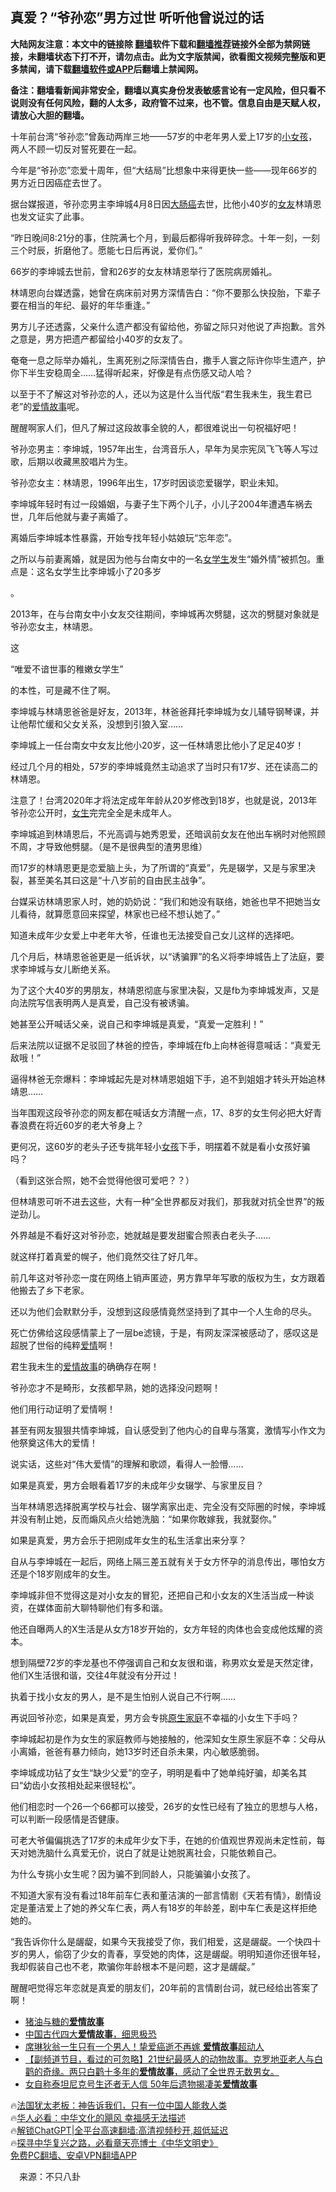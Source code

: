  <!-- 面包屑导航 --> <h2>真爱？“爷孙恋”男方过世 听听他曾说过的话</h2> <p class="notice"><b>大陆网友注意：本文中的链接除 <a href="https://github.com/bannedbook/fanqiang" >翻墙</a>软件下载和<a href="https://github.com/killgcd/justmysocks/blob/master/README.md">翻墙推荐</a>链接外全部为禁网链接，未翻墙状态下打不开，请勿点击。此为文字版禁闻，欲看图文视频完整版和更多禁闻，请下载<a href="https://github.com/bannedbook/fanqiang">翻墙软件或APP</a>后翻墙上禁闻网。</p><p>备注：翻墙看新闻非常安全，翻墙以真实身份发表敏感言论有一定风险，但只看不说则没有任何风险，翻的人太多，政府管不过来，也不管。信息自由是天赋人权，请放心大胆的翻墙。</b></p>  <div class="entry"> <p id="conimg">十年前台湾“爷孙恋”曾轰动两岸三地——57岁的中老年男人爱上17岁的<a href="https://www.bannedbook.org/bnews/tag/%E5%B0%8F%E5%A5%B3%E5%AD%A9/" class="st_tag internal_tag" rel="tag" title="标签 小女孩 下的日志">小女孩</a>，两人不顾一切反对誓死要在一起。</p> <p>今年是“爷孙恋”恋爱十周年，但“大结局”比想象中来得更快一些——现年66岁的男方近日因癌症去世了。</p> <p>据台媒报道，爷孙恋男主李坤城4月8日因<a href="https://www.bannedbook.org/bnews/tag/%E5%A4%A7%E8%82%A0%E7%99%8C/" class="st_tag internal_tag" rel="tag" title="标签 大肠癌 下的日志">大肠癌</a>去世，比他小40岁的<a href="https://www.bannedbook.org/bnews/tag/%e5%a5%b3%e5%8f%8b/" class="st_tag internal_tag" rel="tag" title="标签 女友 下的日志">女友</a>林靖恩也发文证实了此事。</p> <p>“昨日晚间8:21分的事，住院满七个月，到最后都得听我碎碎念。十年一刻，一刻三个时辰，折磨他了。愿能七日后再说，爱你们。”</p> <p>66岁的李坤城去世前，曾和26岁的女友林靖恩举行了医院病房婚礼。</p> <p>林靖恩向台媒透露，她曾在病床前对男方深情告白：“你不要那么快投胎，下辈子要在相当的年纪、最好的年华重逢。”</p> <p>男方儿子还透露，父亲什么遗产都没有留给他，弥留之际只对他说了声抱歉。言外之意是，男方把遗产都留给小40岁的女友了。</p> <p>奄奄一息之际举办婚礼，生离死别之际深情告白，撒手人寰之际许你毕生遗产，护你下半生安稳周全……猛得听起来，好像是有点伤感又动人哈？</p> <p>以至于不了解这对爷孙恋的人，还以为这是什么当代版“君生我未生，我生君已老”的<span class='wp_keywordlink'><a href="https://www.bannedbook.org/forum3/topic192.html" title="雪做的燕子——这是一部神奇的爱情故事" target="_blank">爱情故事</a></span>呢。</p> <p>醒醒啊家人们，但凡了解过这段故事全貌的人，都很难说出一句祝福好吧！</p> <p>爷孙恋男主：李坤城，1957年出生，台湾音乐人，早年为吴宗宪凤飞飞等人写过歌，后期以收藏黑胶唱片为生。</p> <p>爷孙恋女主：林靖恩，1996年出生，17岁时因谈恋爱辍学，职业未知。</p> <p>李坤城年轻时有过一段婚姻，与妻子生下两个儿子，小儿子2004年遭遇车祸去世，几年后他就与妻子离婚了。</p> <p>离婚后李坤城本性暴露，开始专找年轻小姑娘玩“忘年恋”。</p> <p>之所以与前妻离婚，就是因为他与台南女中的一名<a href="https://www.bannedbook.org/bnews/tag/%E5%A5%B3%E5%AD%A6%E7%94%9F/" class="st_tag internal_tag" rel="tag" title="标签 女学生 下的日志">女学生</a>发生“婚外情”被抓包。重点是：这名女学生比李坤城小了20多岁</p> <p>。</p>  <p>2013年，在与台南女中小女友交往期间，李坤城再次劈腿，这次的劈腿对象就是爷孙恋女主，林靖恩。</p> <p>这</p> <p>“唯爱不谙世事的稚嫩女学生”</p> <p>的本性，可是藏不住了啊。</p> <p>李坤城与林靖恩爸爸是好友，2013年，林爸爸拜托李坤城为女儿辅导钢琴课，并让他帮忙缓和父女关系，没想到引狼入室……</p> <p>李坤城上一任台南女中女友比他小20岁，这一任林靖恩比他小了足足40岁！</p> <p>经过几个月的相处，57岁的李坤城竟然主动追求了当时只有17岁、还在读高二的林靖恩。</p> <p>注意了！台湾2020年才将法定成年年龄从20岁修改到18岁，也就是说，2013年爷孙恋公开时，<a href="https://www.bannedbook.org/bnews/tag/%e5%a5%b3%e7%94%9f/" class="st_tag internal_tag" rel="tag" title="标签 女生 下的日志">女生</a>完完全全是未成年人。</p> <p>李坤城追到林靖恩后，不光高调与她秀恩爱，还暗讽前女友在他出车祸时对他照顾不周，才导致他劈腿。（是不是很典型的渣男思维）</p> <p>而17岁的林靖恩更是恋爱脑上头，为了所谓的“真爱”，先是辍学，又是与家里决裂，甚至美名其曰这是“十八岁前的自由民主战争”。</p> <p>台媒采访林靖恩家人时，她的奶奶说：“我们和她没有联络，她爸也早不把她当女儿看待，就算愿意回来探望，林家也已经不想认她了。”</p> <p>知道未成年少女爱上中老年大爷，任谁也无法接受自己女儿这样的选择吧。</p> <p>几个月后，林靖恩爸爸更是一纸诉状，以“诱骗罪”的名义将李坤城告上了法庭，要求李坤城与女儿断绝关系。</p> <p>为了这个大40岁的男朋友，林靖恩彻底与家里决裂，又是fb为李坤城发声，又是向法院写信表明两人是真爱，自己没有被诱骗。</p> <p>她甚至公开喊话父亲，说自己和李坤城是真爱，“真爱一定胜利！”</p> <p>后来法院以证据不足驳回了林爸的控告，李坤城在fb上向林爸得意喊话：“真爱无敌哦！”</p>  <p>逼得林爸无奈爆料：李坤城起先是对林靖恩姐姐下手，追不到姐姐才转头开始追林靖恩……</p> <p>当年围观这段爷孙恋的网友都在喊话女方清醒一点，17、8岁的女生何必把大好青春浪费在将近60岁的老大爷身上？</p> <p>更何况，这60岁的老头子还专挑年轻小<a href="https://www.bannedbook.org/bnews/tag/%e5%a5%b3%e5%ad%a9/" class="st_tag internal_tag" rel="tag" title="标签 女孩 下的日志">女孩</a>下手，明摆着不就是看小女孩好骗吗？</p> <p>（看到这张合照，她不会觉得他很可爱吧？？）</p> <p>但林靖恩可听不进去这些，大有一种“全世界都反对我们，那我就对抗全世界”的叛逆劲儿。</p> <p>外界越是不看好这对爷孙恋，她就越是要发甜蜜合照表白老头子……</p> <p>就这样打着真爱的幌子，他们竟然交往了好几年。</p> <p>前几年这对爷孙恋一度在网络上销声匿迹，男方靠早年写歌的版权为生，女方跟着他搬去了乡下老家。</p> <p>还以为他们会默默分手，没想到这段感情竟然坚持到了其中一个人生命的尽头。</p> <p>死亡仿佛给这段感情蒙上了一层be滤镜，于是，有网友深深被感动了，感叹这是超脱了世俗的纯粹<a href="https://www.bannedbook.org/bnews/tag/%e7%88%b1%e6%83%85/" class="st_tag internal_tag" rel="tag" title="标签 爱情 下的日志">爱情</a>啊！</p> <p>君生我未生的<a href="https://www.bannedbook.org/bnews/tag/%e7%88%b1%e6%83%85%e6%95%85%e4%ba%8b/" class="st_tag internal_tag" rel="tag" title="标签 爱情故事 下的日志">爱情故事</a>的确确存在啊！</p> <p>爷孙恋才不是畸形，女孩都早熟，她的选择没问题啊！</p> <p>他们用行动证明了爱情啊！</p> <p>甚至有网友狠狠共情李坤城，自认感受到了他内心的自卑与落寞，激情写小作文为他祭奠这伟大的爱情！</p> <p>说实话，这些对“伟大爱情”的理解和歌颂，看得人一脸懵……</p> <p>如果是真爱，男方会眼看着17岁的未成年少女辍学、与家里反目？</p>  <p>当年林靖恩选择脱离学校与社会、辍学离家出走、完全没有交际圈的时候，李坤城并没有制止她，反而煽风点火给她洗脑：“如果你敢嫁我，我就娶你。”</p> <p>如果是真爱，男方会乐于把刚成年女生的私生活拿出来分享？</p> <p>自从与李坤城在一起后，网络上隔三差五就有关于女方怀孕的消息传出，哪怕女方还是个18岁刚成年的女生。</p> <p>李坤城非但不觉得这是对小女友的冒犯，还把自己和小女友的X生活当成一种谈资，在媒体面前大聊特聊他们有多和谐。</p> <p>他还自曝两人的X生活是从女方18岁开始的，女方年轻的肉体也会变成他炫耀的资本。</p> <p>想到隔壁72岁的李龙基也不停强调自己和女友很和谐，称男欢女爱是天然定律，他们X生活很和谐，交往4年就没有分开过！</p> <p>执着于找小女友的男人，是不是生怕别人说自己不行啊……</p> <p>再说回爷孙恋，如果是真爱，男方会专挑<a href="https://www.bannedbook.org/bnews/tag/%E5%8E%9F%E7%94%9F%E5%AE%B6%E5%BA%AD/" class="st_tag internal_tag" rel="tag" title="标签 原生家庭 下的日志">原生家庭</a>不幸福的小女生下手吗？</p> <p>李坤城起初是作为女生的家庭教师与她接触的，他深知女生原生家庭不幸：父母从小离婚，爸爸有暴力倾向，她13岁时还自杀未果，内心敏感脆弱。</p> <p>李坤城成功钻了女生“缺少父爱”的空子，明明是看中了她单纯好骗，却美名其曰“幼齿小女孩相处起来很轻松”。</p> <p>他们相恋时一个26一个66都可以接受，26岁的女性已经有了独立的思想与人格，可以判断一段感情是否健康。</p> <p>可老大爷偏偏挑选了17岁的未成年少女下手，在她的价值观世界观尚未定性前，每天对她洗脑什么真爱无价，说白了就是让她脱离社会，只能依赖自己。</p> <p>为什么专挑小女生呢？因为骗不到同龄人，只能骗骗小女孩了。</p> <p>不知道大家有没有看过18年前车仁表和董洁演的一部言情剧《天若有情》，剧情设定是董洁爱上了她的养父车仁表，两人有18岁的年龄差，剧中车仁表是这样拒绝她的。</p> <p>“我告诉你什么是龌龊，如果今天我接受了你，我们相爱，这是龌龊。一个快四十岁的男人，偷窃了少女的青春，享受她的肉体，这是龌龊。明明知道你还很年轻，我却假装自己也不老，欺骗你年龄根本不是问题，这才是龌龊。”</p> <p>醒醒吧觉得忘年恋就是真爱的朋友们，20年前的言情剧台词，就已经给出答案了啊！</p>  <p></p> <!--<div id="taboola-mid-1"></div>--><ul class='op-related-articles' title='相关阅读'> <li><a href='https://www.bannedbook.org/bnews/lifebaike/20221215/1823634.html' target='_blank'>猪油与糖的<b>爱情故事</b></a></li> <li><a href='https://www.bannedbook.org/bnews/lifebaike/20220924/1788658.html' target='_blank'>中国古代四大<b>爱情故事</b>，细思极恐</a></li> <li><a href='https://www.bannedbook.org/bnews/yule/20220706/1754484.html' target='_blank'>席琳狄翁一生只有一个男人！挚爱癌逝不再嫁 <b>爱情故事</b>超动人</a></li> <li><a href='https://www.bannedbook.org/bnews/bannedvideo/20220522/1736075.html' target='_blank'>【副频道节目，看过的可忽略】21世纪最感人的动物故事。克罗地亚老人与白鹳的奇缘。两只白鹳十多年的<b>爱情故事</b>，感动了全世界无数男女。</a></li> <li><a href='https://www.bannedbook.org/bnews/funmedia/20220428/1725704.html' target='_blank'>女自称泰坦尼克号生还者无人信 50年后遗物揭凄美<b>爱情故事</b></a></li> </ul> <p class="texttj"> 🔥<a href="https://www.bannedbook.org/bnews/ssgc/20230219/1850782.html" target="_blank">法国犹太老板：神告诉我们，只有一位中国人能救人类</a><br/> 🔥<a href="https://www.bannedbook.org/bnews/comments/20220220/1694796.html" target="_blank">华人必看：中华文化的飓风 幸福感无法描述</a><br/> 🔥<a href="https://github.com/bannedbook/fanqiang/wiki/V2ray%E6%9C%BA%E5%9C%BA" target="_blank">解锁ChatGPT|全平台高速翻墙:高清视频秒开,超低延迟</a><br/> 🔥<a href="https://www.bannedbook.org/bnews/comments/20220808/1768773.html" target="_blank">探寻中华复兴之路，必看章天亮博士《中华文明史》</a><br/> <a href="https://github.com/bannedbook/fanqiang/wiki/%E7%A6%81%E9%97%BB%E7%BD%91%E5%AE%89%E5%8D%93%E7%BF%BB%E5%A2%99%E6%96%B0%E9%97%BBAPP" target="_blank">免费PC翻墙、安卓VPN翻墙APP</a><br/> </p><p class="src-info">　来源：不只八卦 </p><a name='sharetosocial'></a> <div style="margin-bottom:5px;padding-bottom:5px;clear:both"> <div id="archive-pix-1" class="banner-ads"> <!-- AuctionX Display platform tag START --> <div id="27602x728x90x621x_ADSLOT1" clicktrack="%%CLICK_URL_ESC%%"></div>  <!-- AuctionX Display platform tag END --> </div> <div id="archive-pix-2" class="banner-ads"> <!-- AuctionX Display platform tag START --> <div id="27556x300x250x621x_ADSLOT1" clicktrack="%%CLICK_URL_ESC%%" style="margin:0 auto;text-align:center"></div>  <!-- AuctionX Display platform tag END --> </div> </div>  <div id="archive-pix-1" class="banner-ads"> <!-- AuctionX Display platform tag START --> <div id="27603x728x90x621x_ADSLOT1" clicktrack="%%CLICK_URL_ESC%%"></div>  <!-- AuctionX Display platform tag END --> </div> </div><!--END ENTRY--> 